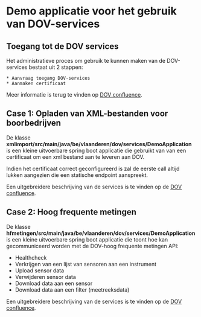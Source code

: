 # Demo applicatie voor het gebruik van DOV-services

## Toegang tot de DOV services
Het administratieve proces om gebruik te kunnen maken van de DOV-services bestaat uit 2 stappen:

    * Aanvraag toegang DOV-services
    * Aanmaken certificaat
Meer informatie is terug te vinden op [DOV confluence](https://www.milieuinfo.be/confluence/x/xW8VD).

## Case 1: Opladen van XML-bestanden voor boorbedrijven
De klasse **xmlimport/src/main/java/be/vlaanderen/dov/services/DemoApplication** is een kleine uitvoerbare spring boot applicatie die gebruikt van van een certificaat om een xml bestand aan te leveren aan DOV.

Indien het certificaat correct geconfigureerd is zal de eerste call altijd lukken aangezien die een statische endpoint aanspreekt.

Een uitgebreidere beschrijving van de services is te vinden op de [DOV confluence](https://www.milieuinfo.be/confluence/x/zXgVD). 

## Case 2: Hoog frequente metingen
De klasse **hfmetingen/src/main/java/be/vlaanderen/dov/services/DemoApplication** is een kleine uitvoerbare spring boot applicatie die toont hoe kan gecommuniceerd worden met de DOV-hoog frequente metingen API:
  * Healthcheck
  * Verkrijgen van een lijst van sensoren aan een instrument
  * Upload sensor data
  * Verwijderen sensor data
  * Download data aan een sensor
  * Download data aan een filter (meetreeksdata)
  
Een uitgebreidere beschrijving van de services is te vinden op de [DOV confluence](https://www.milieuinfo.be/confluence/x/cIpQDQ).

